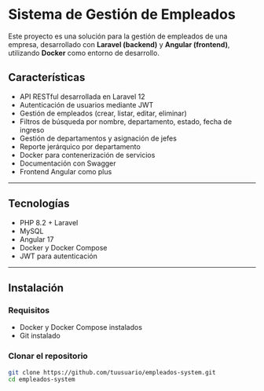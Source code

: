 # Sistema de Gestión de Empleados

Este proyecto es una solución para la gestión de empleados de una empresa, desarrollado con **Laravel (backend)** y **Angular (frontend)**, utilizando **Docker** como entorno de desarrollo.

## Características

- API RESTful desarrollada en Laravel 12
- Autenticación de usuarios mediante JWT
- Gestión de empleados (crear, listar, editar, eliminar)
- Filtros de búsqueda por nombre, departamento, estado, fecha de ingreso
- Gestión de departamentos y asignación de jefes
- Reporte jerárquico por departamento
- Docker para contenerización de servicios
- Documentación con Swagger
- Frontend Angular como plus

---

## Tecnologías

- PHP 8.2 + Laravel
- MySQL
- Angular 17
- Docker y Docker Compose
- JWT para autenticación

---

## Instalación

### Requisitos

- Docker y Docker Compose instalados
- Git instalado

### Clonar el repositorio

```bash
git clone https://github.com/tuusuario/empleados-system.git
cd empleados-system

